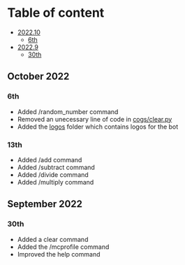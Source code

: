 # Table of content
* [2022.10](https://github.com/Ahmed3457/Extra-Bot/blob/stable/changelog.md#october-2022)
    * [6th](https://github.com/Ahmed3457/Extra-Bot/blob/stable/changelog.md#6th)
* [2022.9](https://github.com/Ahmed3457/Extra-Bot/blob/stable/changelog.md#september-2022)
    * [30th](https://github.com/Ahmed3457/Extra-Bot/blob/stable/changelog.md#30th)

## October 2022
### 6th
- Added /random_number command
- Removed an unecessary line of code in [cogs/clear.py](cogs/clear.py)
- Added the [logos](logos) folder which contains logos for the bot
### 13th
- Added /add command
- Added /subtract command 
- Added /divide command
- Added /multiply command
## September 2022
### 30th 
- Added a clear command 
- Added the /mcprofile command
- Improved the help command
